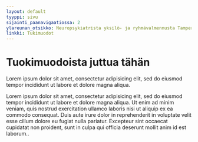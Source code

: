 ```yaml
---
layout: default
tyyppi: sivu
sijainti_paanavigaatiossa: 2
ylareunan_otsikko: Neuropsykiatrista yksilö- ja ryhmävalmennusta Tampereella
linkki: Tukimuodot
---
```


Tuokimuodoista juttua tähän
============================

Lorem ipsum dolor sit amet, consectetur adipisicing elit, sed do eiusmod
tempor incididunt ut labore et dolore magna aliqua.

Lorem ipsum dolor sit amet, consectetur adipisicing elit, sed do eiusmod
tempor incididunt ut labore et dolore magna aliqua. Ut enim ad minim veniam,
quis nostrud exercitation ullamco laboris nisi ut aliquip ex ea commodo
consequat. Duis aute irure dolor in reprehenderit in voluptate velit esse
cillum dolore eu fugiat nulla pariatur. Excepteur sint occaecat cupidatat non
proident, sunt in culpa qui officia deserunt mollit anim id est laborum..
